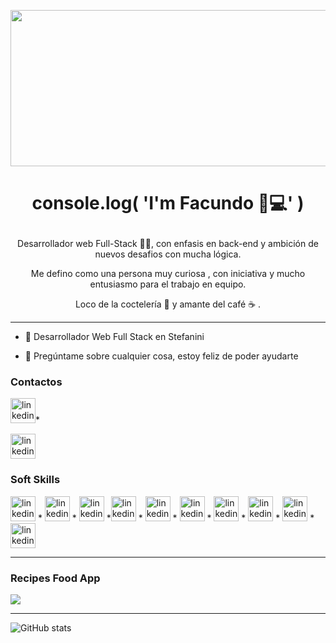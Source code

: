 <p align="center">
<img  width="600" height="250" src="https://media.giphy.com/media/iIqmM5tTjmpOB9mpbn/giphy.gif">
  </p>

#          		<p  align="center">                console.log( 'I'm Facundo 👋💻' )  </p>



<p  align="center">      Desarrollador web Full-Stack 👨‍💻, con enfasis en back-end y ambición de nuevos desafios con mucha lógica.</p>
<p  align="center"> Me defino como una persona muy curiosa , con iniciativa y mucho entusiasmo para el trabajo en equipo.</p>
           <p  align="center">Loco de la coctelería 🍹 y amante del café ☕ . </p>


---

- 🔭 Desarrollador Web Full Stack en Stefanini


- 💬 Pregúntame sobre cualquier cosa, estoy feliz de poder ayudarte




<h3>Contactos</h3>


 [<img src='https://cdn-icons-png.flaticon.com/512/174/174857.png' alt='linkedin' height='40'>](https://www.linkedin.com/in/facundo-duartes-dev//)*             

 [<img src='https://image.flaticon.com/icons/png/512/281/281769.png' alt='linkedin' height='40'>](https://www.linkedin.com/in/https://www.linkedin.com/in/facundo-duartes-dev//)   

<h3>Soft Skills</h3>

 [<img src='https://upload.wikimedia.org/wikipedia/commons/thumb/9/99/Unofficial_JavaScript_logo_2.svg/1200px-Unofficial_JavaScript_logo_2.svg.png' alt='linkedin' height='40'>](https://www.linkedin.com/in/https://www.linkedin.com/in/facundo-duartes-dev//)  * [<img src='https://elblogdecodigo.files.wordpress.com/2014/12/java_logo.png' alt='linkedin' height='40'>](https://www.linkedin.com/in/https://www.linkedin.com/in/facundo-duartes-dev//) * [<img src='https://cleventy.com/wp-content/uploads/2020/05/spring-boot.png' alt='linkedin' height='40'>](https://www.linkedin.com/in/https://www.linkedin.com/in/facundo-duartes-dev//) *[<img src='https://www.pablocabeza.xyz//assets/images/tecnologias/react.png' alt='linkedin' height='40'>](https://www.linkedin.com/in/https://www.linkedin.com/in/facundo-duartes-dev//) * [<img src='https://upload.wikimedia.org/wikipedia/commons/d/d9/Node.js_logo.svg' alt='linkedin' height='40'>](https://www.linkedin.com/in/https://www.linkedin.com/in/facundo-duartes-dev//) * [<img src='https://img.icons8.com/color/452/html-5--v1.png' alt='linkedin' height='40'>](https://www.linkedin.com/in/https://www.linkedin.com/in/facundo-duartes-dev//) * [<img src='https://cdn.icon-icons.com/icons2/2107/PNG/512/file_type_css_icon_130661.png' alt='linkedin' height='40'>](https://www.linkedin.com/in/https://www.linkedin.com/in/facundo-duartes-dev//) * [<img src='https://img2.freepng.es/20180816/wjj/kisspng-logo-mysql-5-einfhrung-programmierung-referen-mysql-5b758eb2670562.190553501534430898422.jpg' alt='linkedin' height='40'>](https://www.linkedin.com/in/https://www.linkedin.com/in/facundo-duartes-dev//) *  [<img src='https://upload.wikimedia.org/wikipedia/commons/thumb/2/29/Postgresql_elephant.svg/1200px-Postgresql_elephant.svg.png' alt='linkedin' height='40'>](https://www.linkedin.com/in/https://www.linkedin.com/in/facundo-duartes-dev//) * [<img src='https://e7.pngegg.com/pngimages/410/82/png-clipart-mongodb-inc-nosql-document-oriented-database-business-text-people.png' alt='linkedin' height='40'>](https://www.linkedin.com/in/https://www.linkedin.com/in/facundo-duartes-dev//)
 
 ---
 <h3>Recipes Food App</h3>
 <a href="https://github.com/facuduartes/Recipes-Food-App">
 <img align="center" src="https://github-readme-stats-nine-flax.vercel.app/api/pin?username=facuduartes&repo=Recipes-Food-App&show_owner=true &theme=dark" />
</a>

---
 
![GitHub stats](https://github-readme-stats.vercel.app/api?username=facuduartes&show_icons=true&theme=dark)  
